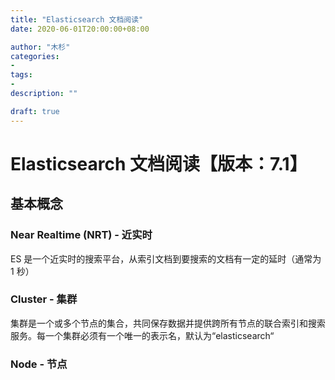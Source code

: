 ```yaml
---
title: "Elasticsearch 文档阅读"
date: 2020-06-01T20:00:00+08:00

author: "木杉"
categories: 
- 
tags: 
- 
description: ""

draft: true
---
```


# Elasticsearch 文档阅读【版本：7.1】
## 基本概念
### Near Realtime (NRT) - 近实时
ES 是一个近实时的搜索平台，从索引文档到要搜索的文档有一定的延时（通常为 1 秒）
### Cluster - 集群
集群是一个或多个节点的集合，共同保存数据并提供跨所有节点的联合索引和搜索服务。每一个集群必须有一个唯一的表示名，默认为“elasticsearch“
### Node - 节点
